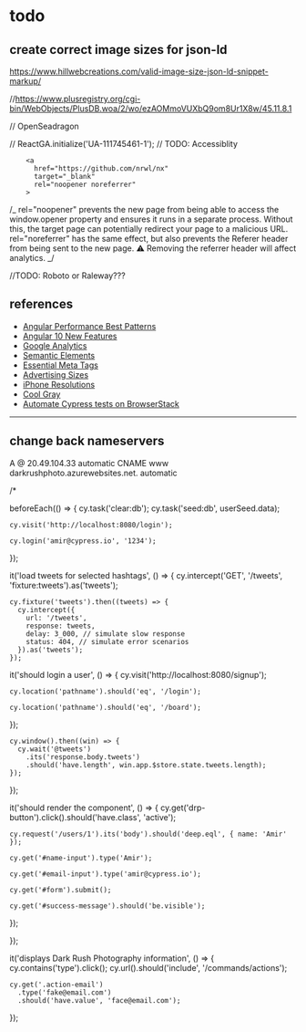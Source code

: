 # todo

## create correct image sizes for json-ld

https://www.hillwebcreations.com/valid-image-size-json-ld-snippet-markup/

//https://www.plusregistry.org/cgi-bin/WebObjects/PlusDB.woa/2/wo/ezAOMmoVUXbQ9om8Ur1X8w/45.11.8.1

// OpenSeadragon

// ReactGA.initialize('UA-111745461-1');
// TODO: Accessiblity

        <a
          href="https://github.com/nrwl/nx"
          target="_blank"
          rel="noopener noreferrer"
        >

/_
rel="noopener" prevents the new page from being able to access the window.opener property and ensures it runs in a separate process. Without this, the target page can potentially redirect your page to a malicious URL.
rel="noreferrer" has the same effect, but also prevents the Referer header from being sent to the new page. ⚠️ Removing the referrer header will affect analytics.
_/

//TODO: Roboto or Raleway???

## references

- [Angular Performance Best Patterns](https://www.youtube.com/watch?v=-eH2gCGHcGs)
- [Angular 10 New Features](https://betterprogramming.pub/angular-10-new-features-dbc779061dc8)
- [Google Analytics](https://analytics.google.com/)
- [Semantic Elements](https://www.w3schools.com/html/html5_semantic_elements.asp)
- [Essential Meta Tags](https://css-tricks.com/essential-meta-tags-social-media/)
- [Advertising Sizes](https://www.iab.com/wp-content/uploads/2015/11/IAB_Display_Mobile_Creative_Guidelines_HTML5_2015.pdf)
- [iPhone Resolutions](https://www.paintcodeapp.com/news/ultimate-guide-to-iphone-resolutions)
- [Cool Gray](https://medium.com/ge-design/iot-cool-gray-is-a-great-background-color-for-data-visualization-ebf18c318418)
- [Automate Cypress tests on BrowserStack](https://www.browserstack.com/docs/automate/cypress)

---

## change back nameservers

A @ 20.49.104.33 automatic
CNAME www darkrushphoto.azurewebsites.net. automatic

/\*

beforeEach(() => {
cy.task('clear:db');
cy.task('seed:db', userSeed.data);

    cy.visit('http://localhost:8080/login');

    cy.login('amir@cypress.io', '1234');

});

it('load tweets for selected hashtags', () => {
cy.intercept('GET', '/tweets', 'fixture:tweets').as('tweets');

    cy.fixture('tweets').then((tweets) => {
      cy.intercept({
        url: '/tweets',
        response: tweets,
        delay: 3_000, // simulate slow response
        status: 404, // simulate error scenarios
      }).as('tweets');
    });

it('should login a user', () => {
cy.visit('http://localhost:8080/signup');

    cy.location('pathname').should('eq', '/login');

    cy.location('pathname').should('eq', '/board');

});

    cy.window().then((win) => {
      cy.wait('@tweets')
        .its('response.body.tweets')
        .should('have.length', win.app.$store.state.tweets.length);
    });

});

it('should render the component', () => {
cy.get('drp-button').click().should('have.class', 'active');

    cy.request('/users/1').its('body').should('deep.eql', { name: 'Amir' });

    cy.get('#name-input').type('Amir');

    cy.get('#email-input').type('amir@cypress.io');

    cy.get('#form').submit();

    cy.get('#success-message').should('be.visible');

});

});

it('displays Dark Rush Photography information', () => {
cy.contains('type').click();
cy.url().should('include', '/commands/actions');

    cy.get('.action-email')
      .type('fake@email.com')
      .should('have.value', 'face@email.com');

});
